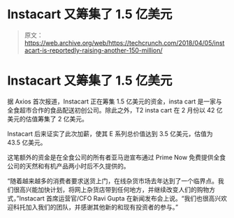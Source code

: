 # Instacart 又筹集了 1.5 亿美元

> 原文：<https://web.archive.org/web/https://techcrunch.com/2018/04/05/instacart-is-reportedly-raising-another-150-million/>

# Instacart 又筹集了 1.5 亿美元

据 Axios 首次报道，Instacart 正在筹集 1.5 亿美元的资金，insta cart 是一家与全食超市合作的食品配送初创公司。除此之外，T2 insta cart 在 2 月份以 42 亿美元的估值筹集了 2 亿美元。

Instacart 后来证实了此次加薪，使其 E 系列总价值达到 3.5 亿美元，估值为 43.5 亿美元。

这笔额外的资金是在全食公司的所有者亚马逊宣布通过 Prime Now 免费提供全食公司的天然和有机产品两小时后不久提供的。

“随着越来越多的消费者要求送货上门，在线杂货市场去年达到了一个临界点。我们很高兴能加快计划，将网上杂货店带到任何地方，并继续改变人们的购物方式，”Instacart 首席运营官/CFO Ravi Gupta 在新闻发布会上说。“我们也很高兴欢迎科托加入我们的团队，并感谢其他新的和现有投资者的参与。”